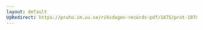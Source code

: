 ```yaml
---
layout: default
UpRedirect: https://pruto.im.uu.se/riksdagen-records-pdf/1875/prot-1875--ak--052/prot-1875--ak--052_061.pdf
---
```

